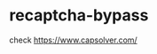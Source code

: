 # recaptcha-bypass
check https://www.capsolver.com/ 



















                                                                                                     